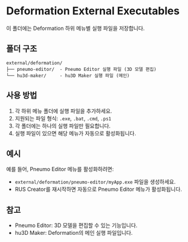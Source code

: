 # Deformation External Executables

이 폴더에는 Deformation 하위 메뉴별 실행 파일을 저장합니다.

## 폴더 구조

```
external/deformation/
├── pneumo-editor/  - Pneumo Editor 실행 파일 (3D 모델 편집)
└── hu3d-maker/     - hu3D Maker 실행 파일 (메인)
```

## 사용 방법

1. 각 하위 메뉴 폴더에 실행 파일을 추가하세요.
2. 지원되는 파일 형식: `.exe`, `.bat`, `.cmd`, `.ps1`
3. 각 폴더에는 하나의 실행 파일만 필요합니다.
4. 실행 파일이 있으면 해당 메뉴가 자동으로 활성화됩니다.

## 예시

예를 들어, Pneumo Editor 메뉴를 활성화하려면:

- `external/deformation/pneumo-editor/myApp.exe` 파일을 생성하세요.
- RUS Creator를 재시작하면 자동으로 Pneumo Editor 메뉴가 활성화됩니다.

## 참고

- Pneumo Editor: 3D 모델을 편집할 수 있는 기능입니다.
- hu3D Maker: Deformation의 메인 실행 파일입니다.
